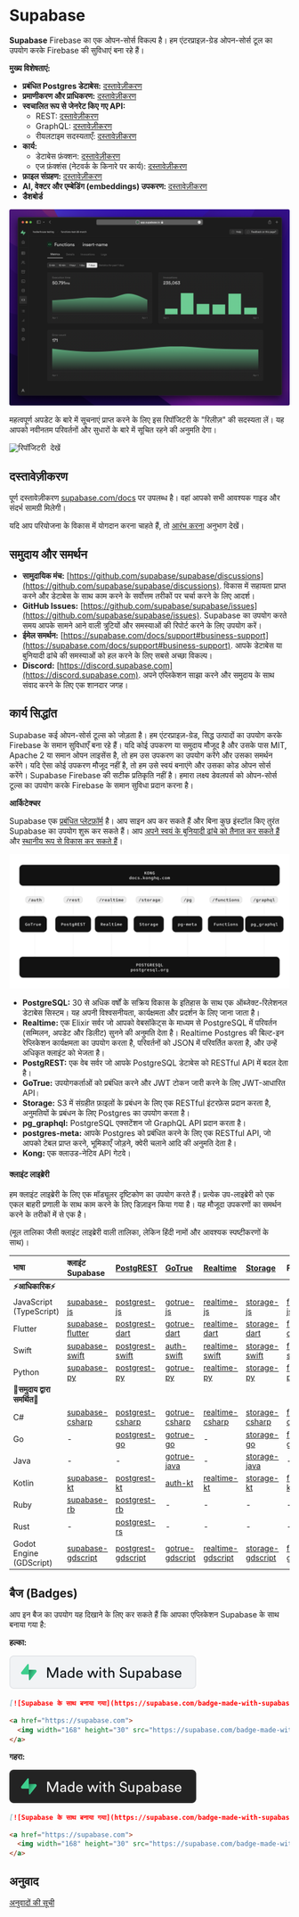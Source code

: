 # Supabase

**Supabase** Firebase का एक ओपन-सोर्स विकल्प है। हम एंटरप्राइज़-ग्रेड ओपन-सोर्स टूल का उपयोग करके Firebase की सुविधाएं बना रहे हैं।

**मुख्य विशेषताएं:**

*   **प्रबंधित Postgres डेटाबेस:** [दस्तावेज़ीकरण](https://supabase.com/docs/guides/database)
*   **प्रमाणीकरण और प्राधिकरण:** [दस्तावेज़ीकरण](https://supabase.com/docs/guides/auth)
*   **स्वचालित रूप से जेनरेट किए गए API:**
    *   REST: [दस्तावेज़ीकरण](https://supabase.com/docs/guides/api)
    *   GraphQL: [दस्तावेज़ीकरण](https://supabase.com/docs/guides/graphql)
    *   रीयलटाइम सदस्यताएँ: [दस्तावेज़ीकरण](https://supabase.com/docs/guides/realtime)
*   **कार्य:**
    *   डेटाबेस फ़ंक्शन: [दस्तावेज़ीकरण](https://supabase.com/docs/guides/database/functions)
    *   एज फ़ंक्शंस (नेटवर्क के किनारे पर कार्य): [दस्तावेज़ीकरण](https://supabase.com/docs/guides/functions)
*   **फ़ाइल संग्रहण:** [दस्तावेज़ीकरण](https://supabase.com/docs/guides/storage)
* **AI, वेक्टर और एम्बेडिंग (embeddings) उपकरण:** [दस्तावेज़ीकरण](https://supabase.com/docs/guides/ai)
*   **डैशबोर्ड**

![Supabase डैशबोर्ड](https://raw.githubusercontent.com/supabase/supabase/master/apps/www/public/images/github/supabase-dashboard.png)

महत्वपूर्ण अपडेट के बारे में सूचनाएं प्राप्त करने के लिए इस रिपॉजिटरी के "रिलीज़" की सदस्यता लें। यह आपको नवीनतम परिवर्तनों और सुधारों के बारे में सूचित रहने की अनुमति देगा।

<kbd><img src="https://raw.githubusercontent.com/supabase/supabase/d5f7f413ab356dc1a92075cb3cee4e40a957d5b1/web/static/watch-repo.gif" alt="रिपॉजिटरी देखें"/></kbd>

## दस्तावेज़ीकरण

पूर्ण दस्तावेज़ीकरण [supabase.com/docs](https://supabase.com/docs) पर उपलब्ध है। वहां आपको सभी आवश्यक गाइड और संदर्भ सामग्री मिलेगी।

यदि आप परियोजना के विकास में योगदान करना चाहते हैं, तो [आरंभ करना](./../DEVELOPERS.md) अनुभाग देखें।

## समुदाय और समर्थन

*   **सामुदायिक मंच:** [https://github.com/supabase/supabase/discussions](https://github.com/supabase/supabase/discussions). विकास में सहायता प्राप्त करने और डेटाबेस के साथ काम करने के सर्वोत्तम तरीकों पर चर्चा करने के लिए आदर्श।
*   **GitHub Issues:** [https://github.com/supabase/supabase/issues](https://github.com/supabase/supabase/issues). Supabase का उपयोग करते समय आपके सामने आने वाली त्रुटियों और समस्याओं की रिपोर्ट करने के लिए उपयोग करें।
*   **ईमेल समर्थन:** [https://supabase.com/docs/support#business-support](https://supabase.com/docs/support#business-support). आपके डेटाबेस या बुनियादी ढांचे की समस्याओं को हल करने के लिए सबसे अच्छा विकल्प।
*   **Discord:** [https://discord.supabase.com](https://discord.supabase.com). अपने एप्लिकेशन साझा करने और समुदाय के साथ संवाद करने के लिए एक शानदार जगह।

## कार्य सिद्धांत

Supabase कई ओपन-सोर्स टूल्स को जोड़ता है। हम एंटरप्राइज़-ग्रेड, सिद्ध उत्पादों का उपयोग करके Firebase के समान सुविधाएँ बना रहे हैं। यदि कोई उपकरण या समुदाय मौजूद है और उसके पास MIT, Apache 2 या समान ओपन लाइसेंस है, तो हम उस उपकरण का उपयोग करेंगे और उसका समर्थन करेंगे। यदि ऐसा कोई उपकरण मौजूद नहीं है, तो हम उसे स्वयं बनाएंगे और उसका कोड ओपन सोर्स करेंगे। Supabase Firebase की सटीक प्रतिकृति नहीं है। हमारा लक्ष्य डेवलपर्स को ओपन-सोर्स टूल्स का उपयोग करके Firebase के समान सुविधा प्रदान करना है।

**आर्किटेक्चर**

Supabase एक [प्रबंधित प्लेटफ़ॉर्म](https://supabase.com/dashboard) है। आप साइन अप कर सकते हैं और बिना कुछ इंस्टॉल किए तुरंत Supabase का उपयोग शुरू कर सकते हैं। आप [अपने स्वयं के बुनियादी ढांचे को तैनात कर सकते हैं](https://supabase.com/docs/guides/hosting/overview) और [स्थानीय रूप से विकास कर सकते हैं](https://supabase.com/docs/guides/local-development)।

![आर्किटेक्चर](./../apps/docs/public/img/supabase-architecture.svg)

*   **PostgreSQL:** 30 से अधिक वर्षों के सक्रिय विकास के इतिहास के साथ एक ऑब्जेक्ट-रिलेशनल डेटाबेस सिस्टम। यह अपनी विश्वसनीयता, कार्यक्षमता और प्रदर्शन के लिए जाना जाता है।
*   **Realtime:** एक Elixir सर्वर जो आपको वेबसॉकेट्स के माध्यम से PostgreSQL में परिवर्तन (सम्मिलन, अपडेट और डिलीट) सुनने की अनुमति देता है। Realtime Postgres की बिल्ट-इन रेप्लिकेशन कार्यक्षमता का उपयोग करता है, परिवर्तनों को JSON में परिवर्तित करता है, और उन्हें अधिकृत क्लाइंट को भेजता है।
*   **PostgREST:** एक वेब सर्वर जो आपके PostgreSQL डेटाबेस को RESTful API में बदल देता है।
*   **GoTrue:** उपयोगकर्ताओं को प्रबंधित करने और JWT टोकन जारी करने के लिए JWT-आधारित API।
*   **Storage:** S3 में संग्रहीत फ़ाइलों के प्रबंधन के लिए एक RESTful इंटरफ़ेस प्रदान करता है, अनुमतियों के प्रबंधन के लिए Postgres का उपयोग करता है।
*   **pg_graphql:** PostgreSQL एक्सटेंशन जो GraphQL API प्रदान करता है।
*   **postgres-meta:** आपके Postgres को प्रबंधित करने के लिए एक RESTful API, जो आपको टेबल प्राप्त करने, भूमिकाएँ जोड़ने, क्वेरी चलाने आदि की अनुमति देता है।
*   **Kong:** एक क्लाउड-नेटिव API गेटवे।

#### क्लाइंट लाइब्रेरी

हम क्लाइंट लाइब्रेरी के लिए एक मॉड्यूलर दृष्टिकोण का उपयोग करते हैं। प्रत्येक उप-लाइब्रेरी को एक एकल बाहरी प्रणाली के साथ काम करने के लिए डिज़ाइन किया गया है। यह मौजूदा उपकरणों का समर्थन करने के तरीकों में से एक है।

(मूल तालिका जैसी क्लाइंट लाइब्रेरी वाली तालिका, लेकिन हिंदी नामों और आवश्यक स्पष्टीकरणों के साथ)।

| भाषा                       | क्लाइंट Supabase                                                     | [PostgREST](https://www.postgresql.org/)                                                                         | [GoTrue](https://github.com/supabase/gotrue)                                                                                | [Realtime](https://github.com/supabase/realtime)                                                                              | [Storage](https://github.com/supabase/storage-api)                                                                                 | Functions                                                                               |
| :-------------------------- | :------------------------------------------------------------------ | :-------------------------------------------------------------------------------- | :------------------------------------------------------------------------------------ | :----------------------------------------------------------------------------------- | :-------------------------------------------------------------------------------------- | :----------------------------------------------------------------------------------- |
| **⚡️आधिकारिक⚡️**      |                                                                     |                                                                                   |                                                                                      |                                                                                     |                                                                                        |                                                                                      |
| JavaScript (TypeScript)     | [supabase-js](https://github.com/supabase/supabase-js)               | [postgrest-js](https://github.com/supabase/postgrest-js)                             | [gotrue-js](https://github.com/supabase/gotrue-js)                                     | [realtime-js](https://github.com/supabase/realtime-js)                                 | [storage-js](https://github.com/supabase/storage-js)                                   | [functions-js](https://github.com/supabase/functions-js)                             |
| Flutter                     | [supabase-flutter](https://github.com/supabase/supabase-flutter)     | [postgrest-dart](https://github.com/supabase/postgrest-dart)                         | [gotrue-dart](https://github.com/supabase/gotrue-dart)                                 | [realtime-dart](https://github.com/supabase/realtime-dart)                             | [storage-dart](https://github.com/supabase/storage-dart)                               | [functions-dart](https://github.com/supabase/functions-dart)                         |
| Swift                      | [supabase-swift](https://github.com/supabase/supabase-swift)          | [postgrest-swift](https://github.com/supabase/supabase-swift/tree/main/Sources/PostgREST) | [auth-swift](https://github.com/supabase/supabase-swift/tree/main/Sources/Auth)     | [realtime-swift](https://github.com/supabase/supabase-swift/tree/main/Sources/Realtime) | [storage-swift](https://github.com/supabase/supabase-swift/tree/main/Sources/Storage) | [functions-swift](https://github.com/supabase/supabase-swift/tree/main/Sources/Functions) |
| Python                      | [supabase-py](https://github.com/supabase/supabase-py)               | [postgrest-py](https://github.com/supabase/postgrest-py)                             | [gotrue-py](https://github.com/supabase/gotrue-py)                                     | [realtime-py](https://github.com/supabase/realtime-py)                                 | [storage-py](https://github.com/supabase/storage-py)                                   | [functions-py](https://github.com/supabase/functions-py)                             |
| **💚समुदाय द्वारा समर्थित💚** |                                                                     |                                                                                   |                                                                                      |                                                                                     |                                                                                        |                                                                                      |
| C#                          | [supabase-csharp](https://github.com/supabase-community/supabase-csharp) | [postgrest-csharp](https://github.com/supabase-community/postgrest-csharp)           | [gotrue-csharp](https://github.com/supabase-community/gotrue-csharp)                 | [realtime-csharp](https://github.com/supabase-community/realtime-csharp)             | [storage-csharp](https://github.com/supabase-community/storage-csharp)                 | [functions-csharp](https://github.com/supabase-community/functions-csharp)           |
| Go                          | -                                                                   | [postgrest-go](https://github.com/supabase-community/postgrest-go)                     | [gotrue-go](https://github.com/supabase-community/gotrue-go)                           | -                                                                                   | [storage-go](https://github.com/supabase-community/storage-go)                       | [functions-go](https://github.com/supabase-community/functions-go)                   |
| Java                        | -                                                                   | -                                                                                   | [gotrue-java](https://github.com/supabase-community/gotrue-java)                       | -                                                                                   | [storage-java](https://github.com/supabase-community/storage-java)                   | -                                                                                   |
| Kotlin                      | [supabase-kt](https://github.com/supabase-community/supabase-kt)       | [postgrest-kt](https://github.com/supabase-community/supabase-kt/tree/master/Postgrest) | [auth-kt](https://github.com/supabase-community/supabase-kt/tree/master/Auth)         | [realtime-kt](https://github.com/supabase-community/supabase-kt/tree/master/Realtime)   | [storage-kt](https://github.com/supabase-community/supabase-kt/tree/master/Storage)   | [functions-kt](https://github.com/supabase-community/supabase-kt/tree/master/Functions) |
| Ruby                      | [supabase-rb](https://github.com/supabase-community/supabase-rb)      |      [postgrest-rb](https://github.com/supabase-community/postgrest-rb)                                                                             |    -                                                                                  |        -                                                                            |     -                                                                                 |          -                                                                          |
| Rust                      |      -                                                                 |       [postgrest-rs](https://github.com/supabase-community/postgrest-rs)                                                                            |      -                                                                                 |       -                                                                             |       -                                                                                |         -                                                                           |
| Godot Engine (GDScript)      |   [supabase-gdscript](https://github.com/supabase-community/godot-engine.supabase)                                                                  |        [postgrest-gdscript](https://github.com/supabase-community/postgrest-gdscript)                                                                            |        [gotrue-gdscript](https://github.com/supabase-community/gotrue-gdscript)                                                                                |    [realtime-gdscript](https://github.com/supabase-community/realtime-gdscript)                                                                                  |         [storage-gdscript](https://github.com/supabase-community/storage-gdscript)                                                                                 |  [functions-gdscript](https://github.com/supabase-community/functions-gdscript)                                                                                       |

## बैज (Badges)

आप इन बैज का उपयोग यह दिखाने के लिए कर सकते हैं कि आपका एप्लिकेशन Supabase के साथ बनाया गया है:

**हल्का:**

![Supabase के साथ बनाया गया](./../apps/www/public/badge-made-with-supabase.svg)

```md
[![Supabase के साथ बनाया गया](https://supabase.com/badge-made-with-supabase.svg)](https://supabase.com)
```

```html
<a href="https://supabase.com">
  <img width="168" height="30" src="https://supabase.com/badge-made-with-supabase.svg" alt="Supabase के साथ बनाया गया" />
</a>
```

**गहरा:**

![Supabase के साथ बनाया गया (गहरा संस्करण)](./../apps/www/public/badge-made-with-supabase-dark.svg)

```md
[![Supabase के साथ बनाया गया](https://supabase.com/badge-made-with-supabase-dark.svg)](https://supabase.com)
```

```html
<a href="https://supabase.com">
  <img width="168" height="30" src="https://supabase.com/badge-made-with-supabase-dark.svg" alt="Supabase के साथ बनाया गया" />
</a>
```

## अनुवाद

[अनुवादों की सूची](./languages.md)
